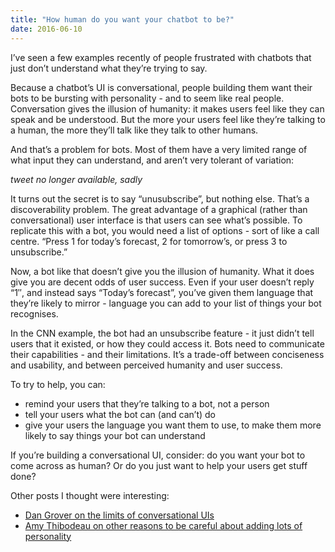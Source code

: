 ```yaml
---
title: "How human do you want your chatbot to be?"
date: 2016-06-10
---
```


<!-- https://uiwriting.tumblr.com/post/145703370514/how-human-do-you-want-your-chatbot-to-be -->

I’ve seen a few examples recently of people frustrated with chatbots that just don’t understand what they’re trying to say. 

Because a chatbot’s UI is conversational, people building them want their bots to be bursting with personality - and to seem like real people. Conversation gives the illusion of humanity: it makes users feel like they can speak and be understood. But the more your users feel like they’re talking to a human, the more they’ll talk like they talk to other humans. 

And that’s a problem for bots. Most of them have a very limited range of what input they can understand, and aren’t very tolerant of variation:

*tweet no longer available, sadly*

It turns out the secret is to say “unusubscribe”, but nothing else. That’s a discoverability problem. The great advantage of a graphical (rather than conversational) user interface is that users can see what’s possible. To replicate this with a bot, you would need a list of options - sort of like a call centre. “Press 1 for today’s forecast, 2 for tomorrow’s, or press 3 to unsubscribe.”

Now, a bot like that doesn’t give you the illusion of humanity. What it does give you are decent odds of user success. Even if your user doesn’t reply “1″, and instead says “Today’s forecast”, you’ve given them language that they’re likely to mirror - language you can add to your list of things your bot recognises. 

In the CNN example, the bot had an unsubscribe feature - it just didn’t tell users that it existed, or how they could access it. Bots need to communicate their capabilities - and their limitations. It’s a trade-off between conciseness and usability, and between perceived humanity and user success.

To try to help, you can:

- remind your users that they’re talking to a bot, not a person
- tell your users what the bot can (and can’t) do
- give your users the language you want them to use, to make them more likely to say things your bot can understand

If you’re building a conversational UI, consider: do you want your bot to come across as human? Or do you just want to help your users get stuff done?

Other posts I thought were interesting:

- [Dan Grover on the limits of conversational UIs](http://dangrover.com/blog/2016/04/20/bots-wont-replace-apps.html)
- [Amy Thibodeau on other reasons to be careful about adding lots of personality](https://blog.prototypr.io/how-to-build-and-care-for-your-own-chatty-quirky-funny-interface-robot-5d0be81a0f50#.y5xcqnjev)
